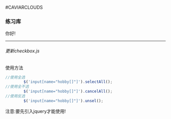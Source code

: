 #CAVIARCLOUDS
### 练习库

你好!

------

###### 更新checkbox.js

使用方法

```js
//使用全选
        $('input[name="hobby[]"]').selectAll();
//使用全不选
        $('input[name="hobby[]"]').cancelAll();
//使用反选
        $('input[name="hobby[]"]').unsel();
```

注意:要先引入jquery才能使用!

